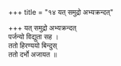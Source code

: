 +++
title = "१४ यत् समुद्रो अभ्यक्रन्दत्"

+++
यत् समुद्रो अभ्यक्रन्दत्  
पर्जन्यो विद्युता सह ।  
ततो हिरण्ययो बिन्दुस्  
ततो दर्भो अजायत ॥
